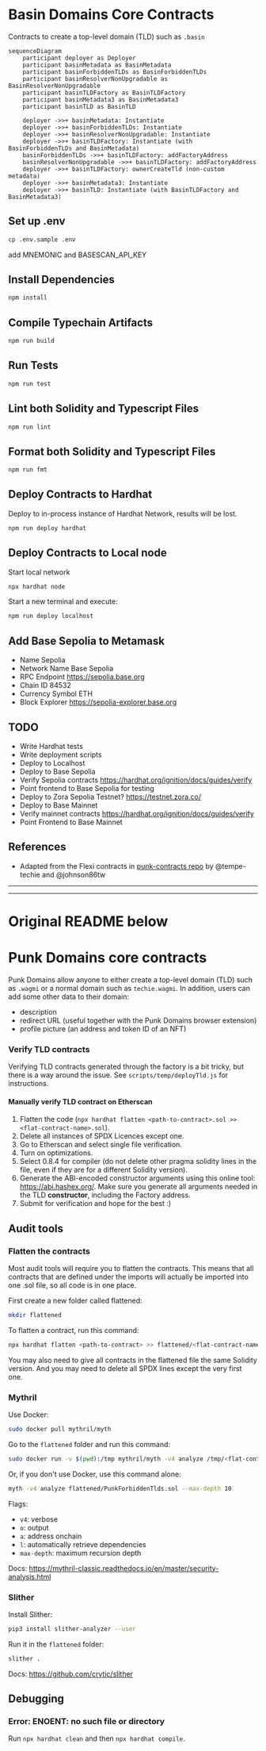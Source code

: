 # Basin Domains Core Contracts

Contracts to create a top-level domain (TLD) such as `.basin`

```mermaid
sequenceDiagram
    participant deployer as Deployer
    participant basinMetadata as BasinMetadata
    participant basinForbiddenTLDs as BasinForbiddenTLDs
    participant basinResolverNonUpgradable as BasinResolverNonUpgradable
    participant basinTLDFactory as BasinTLDFactory
    participant basinMetadata3 as BasinMetadata3
    participant basinTLD as BasinTLD

    deployer ->>+ basinMetadata: Instantiate
    deployer ->>+ basinForbiddenTLDs: Instantiate
    deployer ->>+ basinResolverNonUpgradable: Instantiate
    deployer ->>+ basinTLDFactory: Instantiate (with BasinForbiddenTLDs and BasinMetadata)
    basinForbiddenTLDs ->>+ basinTLDFactory: addFactoryAddress
    basinResolverNonUpgradable ->>+ basinTLDFactory: addFactoryAddress
    deployer ->>+ basinTLDFactory: ownerCreateTld (non-custom metadata)
    deployer ->>+ basinMetadata3: Instantiate
    deployer ->>+ basinTLD: Instantiate (with BasinTLDFactory and BasinMetadata3)
```

## Set up .env

```bash
cp .env.sample .env
```
add MNEMONIC and BASESCAN_API_KEY

## Install Dependencies

```bash
npm install
```

## Compile Typechain Artifacts

```bash
npm run build
```

## Run Tests

```bash
npm run test
```

## Lint both Solidity and Typescript Files

```bash
npm run lint
```

## Format both Solidity and Typescript Files

```bash
npm run fmt
```

## Deploy Contracts to Hardhat

Deploy to in-process instance of Hardhat Network, results will be lost.
```bash
npm run deploy hardhat
```

## Deploy Contracts to Local node
Start local network
```bash
npx hardhat node
```

Start a new terminal and execute:
```bash
npm run deploy localhost
```

## Add Base Sepolia to Metamask

- Name	Sepolia
- Network Name	Base Sepolia
- RPC Endpoint	https://sepolia.base.org
- Chain ID	84532
- Currency Symbol	ETH
- Block Explorer	https://sepolia-explorer.base.org

## TODO
- Write Hardhat tests
- Write deployment scripts
- Deploy to Localhost
- Deploy to Base Sepolia
- Verify Sepolia contracts https://hardhat.org/ignition/docs/guides/verify
- Point frontend to Base Sepolia for testing
- Deploy to Zora Sepolia Testnet? https://testnet.zora.co/
- Deploy to Base Mainnet
- Verify mainnet contracts https://hardhat.org/ignition/docs/guides/verify
- Point Frontend to Base Mainnet

## References

- Adapted from the Flexi contracts in [punk-contracts repo](https://github.com/punk-domains-2/punk-contracts) by @tempe-techie and @johnson86tw

---
---
# Original README below

# Punk Domains core contracts

Punk Domains allow anyone to either create a top-level domain (TLD) such as `.wagmi` or a normal domain such as `techie.wagmi`. In addition, users can add some other data to their domain:

- description
- redirect URL (useful together with the Punk Domains browser extension)
- profile picture (an address and token ID of an NFT)

### Verify TLD contracts

Verifying TLD contracts generated through the factory is a bit tricky, but there is a way around the issue. See `scripts/temp/deployTld.js` for instructions.

#### Manually verify TLD contract on Etherscan

1. Flatten the code (`npx hardhat flatten <path-to-contract>.sol >> <flat-contract-name>.sol`).
2. Delete all instances of SPDX Licences except one.
3. Go to Etherscan and select single file verification.
4. Turn on optimizations.
5. Select 0.8.4 for compiler (do not delete other pragma solidity lines in the file, even if they are for a different Solidity version).
6. Generate the ABI-encoded constructor arguments using this online tool: https://abi.hashex.org/. Make sure you generate all arguments 
needed in the TLD **constructor**, including the Factory address.
7. Submit for verification and hope for the best :)

## Audit tools

### Flatten the contracts

Most audit tools will require you to flatten the contracts. This means that all contracts that are defined under the imports will actually be imported into one .sol file, so all code is in one place.

First create a new folder called flattened:

```bash
mkdir flattened
```

To flatten a contract, run this command:

```bash
npx hardhat flatten <path-to-contract> >> flattened/<flat-contract-name>.sol
```

You may also need to give all contracts in the flattened file the same Solidity version. And you may need to delete all SPDX lines except the very first one.

### Mythril

Use Docker:

```bash
sudo docker pull mythril/myth
```

Go to the `flattened` folder and run this command:

```bash
sudo docker run -v $(pwd):/tmp mythril/myth -v4 analyze /tmp/<flat-contract-name>.sol --max-depth 10
```

Or, if you don't use Docker, use this command alone:

```bash
myth -v4 analyze flattened/PunkForbiddenTlds.sol --max-depth 10
```

Flags:

- `v4`: verbose
- `o`: output
- `a`: address onchain
- `l`: automatically retrieve dependencies
- `max-depth`: maximum recursion depth

Docs: https://mythril-classic.readthedocs.io/en/master/security-analysis.html 

### Slither

Install Slither:

```bash
pip3 install slither-analyzer --user
```

Run it in the `flattened` folder:

```bash
slither .
```

Docs: https://github.com/crytic/slither

## Debugging

### Error: ENOENT: no such file or directory

Run `npx hardhat clean` and then `npx hardhat compile`.